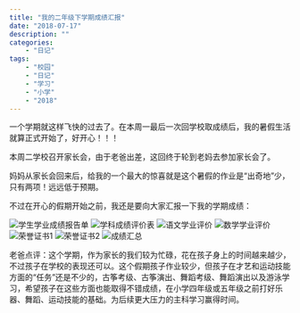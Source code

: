 ```yaml
---
title: "我的二年级下学期成绩汇报"
date: "2018-07-17"
description: ""
categories:
    - "日记"
tags:
    - "校园"
    - "日记"
    - "学习"
    - "小学"
    - "2018"
---
```


一个学期就这样飞快的过去了。在本周一最后一次回学校取成绩后，我的暑假生活就算正式开始了，好开心！！！

本周二学校召开家长会，由于老爸出差，这回终于轮到老妈去参加家长会了。

妈妈从家长会回来后，给我的一个最大的惊喜就是这个暑假的作业是“出奇地”少，只有两项！远远低于预期。

不过在开心的假期开始之前，我还是要向大家汇报一下我的学期成绩：

![学生学业成绩报告单](http://image.tonybai.com/img/201807/diary_20180717_6.jpg)
![学科成绩评价表](http://image.tonybai.com/img/201807/diary_20180117_7.jpg)
![语文学业评价](http://image.tonybai.com/img/201807/diary_20180717_2.jpg)
![数学学业评价](http://image.tonybai.com/img/201807/diary_20180717_3.jpg)
![荣誉证书1](http://image.tonybai.com/img/201807/diary_20180717_4.jpg)
![荣誉证书2](http://image.tonybai.com/img/201807/diary_20180717_5.jpg)
![成绩汇总](http://image.tonybai.com/img/201807/diary_20180717_1.jpg)


老爸点评：这个学期，作为家长的我们较为忙碌，花在孩子身上的时间越来越少，不过孩子在学校的表现还可以。这个假期孩子作业较少，但孩子在才艺和运动技能方面的“任务”还是不少的，古筝考级、古筝演出、舞蹈考级、舞蹈演出以及游泳学习，希望孩子在这些方面也能取得不错成绩，在小学四年级或五年级之前打好乐器、舞蹈、运动技能的基础。为后续更大压力的主科学习赢得时间。

